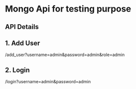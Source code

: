 # Mongo Api for testing purpose

## API Details

## 1. Add User
/add_user?username=admin&password=admin&role=admin

## 2. Login
/login?username=admin&password=admin
